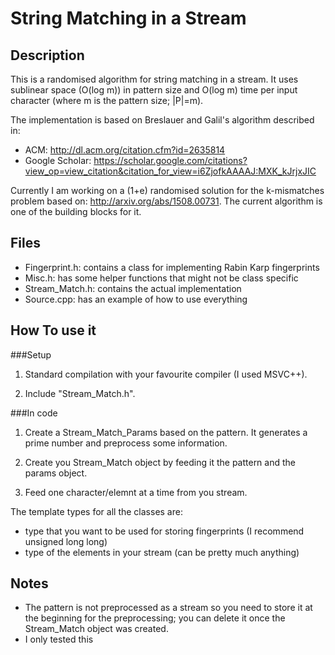 
String Matching in a Stream
===========================
Description
---
This is a randomised algorithm for string matching in a stream. It uses sublinear space (O(log m)) in pattern size and O(log m) time per input character (where m is the pattern size; |P|=m).

The implementation is based on Breslauer and Galil's algorithm described in:
- ACM: http://dl.acm.org/citation.cfm?id=2635814
-	Google Scholar: https://scholar.google.com/citations?view_op=view_citation&citation_for_view=i6ZjofkAAAAJ:MXK_kJrjxJIC

Currently I am working on a (1+e) randomised solution for the k-mismatches problem based on: http://arxiv.org/abs/1508.00731.
The current algorithm is one of the building blocks for it.

Files
---
- Fingerprint.h: contains a class for implementing Rabin Karp fingerprints
- Misc.h: has some helper functions that might not be class specific
- Stream_Match.h: contains the actual implementation
- Source.cpp: has an example of how to use everything

How To use it
---
###Setup
1) Standard compilation with your favourite compiler (I used MSVC++).

2) Include "Stream_Match.h".

###In code
1) Create a Stream_Match_Params based on the pattern. It generates a prime number and preprocess some information.

2) Create you Stream_Match object by feeding it the pattern and the params object.

3) Feed one character/elemnt at a time from you stream.

The template types for all the classes are:
- type that you want to be used for storing fingerprints (I recommend unsigned long long)
- type of the elements in your stream (can be pretty much anything)


Notes
---
- The pattern is not preprocessed as a stream so you need to store it at the beginning for the preprocessing; you can delete it once the Stream_Match object was created.
- I only tested this 
